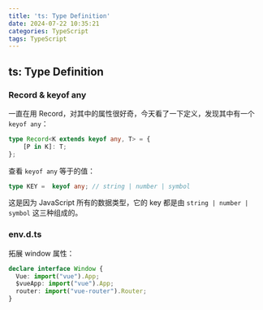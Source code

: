 ```yaml
---
title: 'ts: Type Definition'
date: 2024-07-22 10:35:21
categories: TypeScript
tags: TypeScript
---
```


## ts: Type Definition

### Record & keyof any

一直在用 Record，对其中的属性很好奇，今天看了一下定义，发现其中有一个 `keyof any`：

```typescript
type Record<K extends keyof any, T> = {
    [P in K]: T;
};
```

查看 `keyof any` 等于的值：

```typescript
type KEY =  keyof any; // string | number | symbol
```

这是因为 JavaScript 所有的数据类型，它的 key 都是由 `string | number | symbol` 这三种组成的。



### env.d.ts

拓展 window 属性：

```typescript
declare interface Window {
  Vue: import("vue").App;
  $vueApp: import("vue").App;
  router: import("vue-router").Router;
}
```



